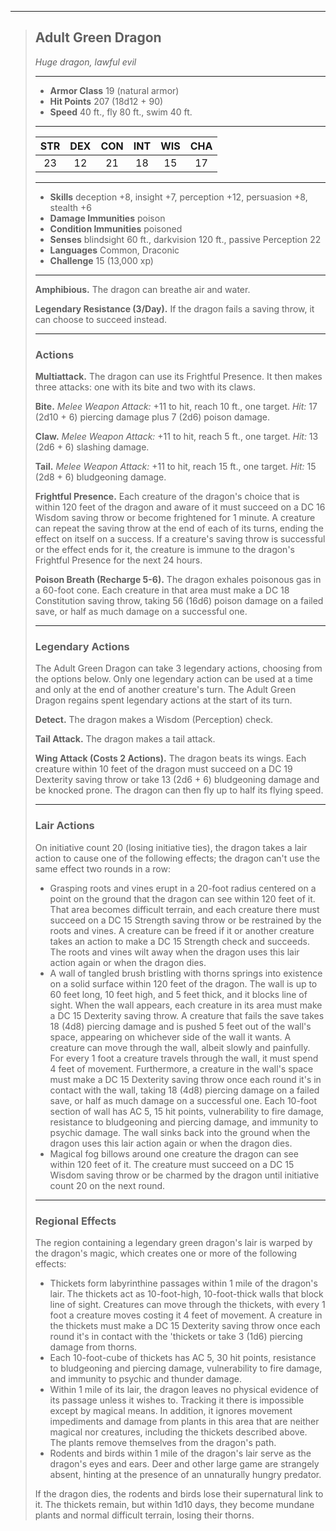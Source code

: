 ***
> ## Adult Green Dragon
> *Huge dragon, lawful evil*
> 
> ***
> 
> - **Armor Class** 19 (natural armor)
> - **Hit Points** 207 (18d12 + 90)
> - **Speed** 40 ft., fly 80 ft., swim 40 ft.
> 
> ***
> 
> |STR|DEX|CON|INT|WIS|CHA|
> |:---:|:---:|:---:|:---:|:---:|:---:|
> |23|12|21|18|15|17|
> 
> ***
> 
> - **Skills** deception +8, insight +7, perception +12, persuasion +8, stealth +6
> - **Damage Immunities** poison
> - **Condition Immunities** poisoned
> - **Senses** blindsight 60 ft., darkvision 120 ft., passive Perception 22
> - **Languages** Common, Draconic
> - **Challenge** 15 (13,000 xp)
> 
> ***
> 
> **Amphibious.** The dragon can breathe air and water.
> 
> **Legendary Resistance (3/Day).** If the dragon fails a saving throw, it can choose to succeed instead.
> 
> ***
> 
> ### Actions
> **Multiattack.** The dragon can use its Frightful Presence. It then makes three attacks: one with its bite and two with its claws.
> 
> **Bite.** *Melee Weapon Attack:* +11 to hit, reach 10 ft., one target. *Hit:* 17 (2d10 + 6) piercing damage plus 7 (2d6) poison damage.
> 
> **Claw.** *Melee Weapon Attack:* +11 to hit, reach 5 ft., one target. *Hit:* 13 (2d6 + 6) slashing damage.
> 
> **Tail.** *Melee Weapon Attack:* +11 to hit, reach 15 ft., one target. *Hit:* 15 (2d8 + 6) bludgeoning damage.
> 
> **Frightful Presence.** Each creature of the dragon's choice that is within 120 feet of the dragon and aware of it must succeed on a DC 16 Wisdom saving throw or become frightened for 1 minute. A creature can repeat the saving throw at the end of each of its turns, ending the effect on itself on a success. If a creature's saving throw is successful or the effect ends for it, the creature is immune to the dragon's Frightful Presence for the next 24 hours.
> 
> **Poison Breath (Recharge 5-6).** The dragon exhales poisonous gas in a 60-foot cone. Each creature in that area must make a DC 18 Constitution saving throw, taking 56 (16d6) poison damage on a failed save, or half as much damage on a successful one.
> 
> ***
> 
> ### Legendary Actions
> The Adult Green Dragon can take 3 legendary actions, choosing from the options below. Only one legendary action can be used at a time and only at the end of another creature's turn. The Adult Green Dragon regains spent legendary actions at the start of its turn.
> 
> **Detect.** The dragon makes a Wisdom (Perception) check.
> 
> **Tail Attack.** The dragon makes a tail attack.
> 
> **Wing Attack (Costs 2 Actions).** The dragon beats its wings. Each creature within 10 feet of the dragon must succeed on a DC 19 Dexterity saving throw or take 13 (2d6 + 6) bludgeoning damage and be knocked prone. The dragon can then fly up to half its flying speed.
> 
> ***
> 
> ### Lair Actions
> On initiative count 20 (losing initiative ties), the dragon takes a lair action to cause one of the following effects; the dragon can't use the same effect two rounds in a row:
> - Grasping roots and vines erupt in a 20-foot radius centered on a point on the ground that the dragon can see within 120 feet of it. That area becomes difficult terrain, and each creature there must succeed on a DC 15 Strength saving throw or be restrained by the roots and vines. A creature can be freed if it or another creature takes an action to make a DC 15 Strength check and succeeds. The roots and vines wilt away when the dragon uses this lair action again or when the dragon dies.  
> - A wall of tangled brush bristling with thorns springs into existence on a solid surface within 120 feet of the dragon. The wall is up to 60 feet long, 10 feet high, and 5 feet thick, and it blocks line of sight. When the wall appears, each creature in its area must make a DC 15 Dexterity saving throw. A creature that fails the save takes 18 (4d8) piercing damage and is pushed 5 feet out of the wall's space, appearing on whichever side of the wall it wants. A creature can move through the wall, albeit slowly and painfully. For every 1 foot a creature travels through the wall, it must spend 4 feet of movement. Furthermore, a creature in the wall's space must make a DC 15 Dexterity saving throw once each round it's in contact with the wall, taking 18 (4d8) piercing damage on a failed save, or half as much damage on a successful one. Each 10-foot section of wall has AC 5, 15 hit points, vulnerability to fire damage, resistance to bludgeoning and piercing damage, and immunity to psychic damage. The wall sinks back into the ground when the dragon uses this lair action again or when the dragon dies.  
> - Magical fog billows around one creature the dragon can see within 120 feet of it. The creature must succeed on a DC 15 Wisdom saving throw or be charmed by the dragon until initiative count 20 on the next round.
> 
> ***
> 
> ### Regional Effects
> The region containing a legendary green dragon's lair is warped by the dragon's magic, which creates one or more of the following effects:
> - Thickets form labyrinthine passages within 1 mile of the dragon's lair. The thickets act as 10-foot-high, 10-foot-thick walls that block line of sight. Creatures can move through the thickets, with every 1 foot a creature moves costing it 4 feet of movement. A creature in the thickets must make a DC 15 Dexterity saving throw once each round it's in contact with the 'thickets or take 3 (1d6) piercing damage from thorns.  
> - Each 10-foot-cube of thickets has AC 5, 30 hit points, resistance to bludgeoning and piercing damage, vulnerability to fire damage, and immunity to psychic and thunder damage.  
> - Within 1 mile of its lair, the dragon leaves no physical evidence of its passage unless it wishes to. Tracking it there is impossible except by magical means. In addition, it ignores movement impediments and damage from plants in this area that are neither magical nor creatures, including the thickets described above. The plants remove themselves from the dragon's path.  
> - Rodents and birds within 1 mile of the dragon's lair serve as the dragon's eyes and ears. Deer and other large game are strangely absent, hinting at the presence of an unnaturally hungry predator.
> 
> If the dragon dies, the rodents and birds lose their supernatural link to it. The thickets remain, but within 1d10 days, they become mundane plants and normal difficult terrain, losing their thorns.